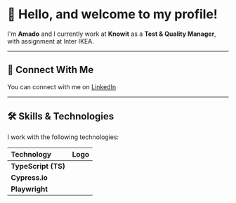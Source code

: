 # 👋 Hello, and welcome to my profile!

I'm **Amado** and I currently work at **Knowit** as a **Test & Quality Manager**, with assignment at Inter IKEA.

---

## 🔗 Connect With Me

You can connect with me on [LinkedIn](https://www.linkedin.com/in/ahmadalkhateeb1986/)

---

## 🛠 Skills & Technologies

I work with the following technologies:

| Technology | Logo |
| :--- | :--- |
| **TypeScript (TS)** |  |
| **Cypress.io** |  |
| **Playwright** |  |
